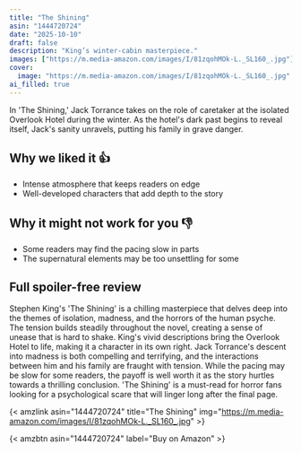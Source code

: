```yaml
---
title: "The Shining"
asin: "1444720724"
date: "2025-10-10"
draft: false
description: "King’s winter-cabin masterpiece."
images: ["https://m.media-amazon.com/images/I/81zqohMOk-L._SL160_.jpg"]
cover:
  image: "https://m.media-amazon.com/images/I/81zqohMOk-L._SL160_.jpg"
ai_filled: true
---
```


In 'The Shining,' Jack Torrance takes on the role of caretaker at the isolated
Overlook Hotel during the winter. As the hotel's dark past begins to reveal
itself, Jack's sanity unravels, putting his family in grave danger.

## Why we liked it 👍
- Intense atmosphere that keeps readers on edge
- Well-developed characters that add depth to the story

## Why it might not work for you 👎
- Some readers may find the pacing slow in parts
- The supernatural elements may be too unsettling for some

## Full spoiler-free review
Stephen King's 'The Shining' is a chilling masterpiece that delves deep into the
themes of isolation, madness, and the horrors of the human psyche. The tension
builds steadily throughout the novel, creating a sense of unease that is hard to
shake. King's vivid descriptions bring the Overlook Hotel to life, making it a
character in its own right. Jack Torrance's descent into madness is both
compelling and terrifying, and the interactions between him and his family are
fraught with tension. While the pacing may be slow for some readers, the payoff
is well worth it as the story hurtles towards a thrilling conclusion. 'The
Shining' is a must-read for horror fans looking for a psychological scare that
will linger long after the final page.

{< amzlink asin="1444720724" title="The Shining" img="https://m.media-amazon.com/images/I/81zqohMOk-L._SL160_.jpg" >}

{< amzbtn asin="1444720724" label="Buy on Amazon" >}
